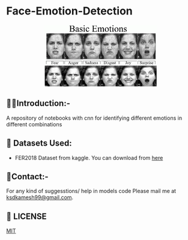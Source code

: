 # Face-Emotion-Detection
<p align="center">
  <a href="https://github.com/ksdkamesh99/Face-Emotion-Detection">
    <img src="emotions.gif" alt="Logo">
  </a>
 </p> 
  
## 🎇🎇Introduction:-
A repository of notebooks  with cnn for identifying different emotions in different combinations

## 🏁 Datasets Used:  

* FER2018 Dataset from kaggle. You can download from [here](https://www.kaggle.com/ashishpatel26/fer2018/download)

## 📧Contact:-
For any kind of suggesstions/ help in models code Please mail me at ksdkamesh99@gmail.com.

## 📜 LICENSE
[MIT](https://github.com/ksdkamesh99/Face-Emotion-Detection/blob/master/LICENSE)
